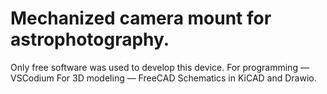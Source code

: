 # Mechanized camera mount for astrophotography.
Only free software was used to develop this device.
For programming — VSCodium 
For 3D modeling — FreeCAD
Schematics in KiCAD and Drawio.
